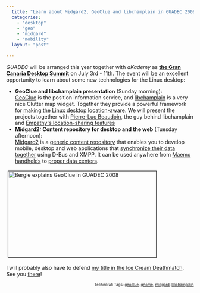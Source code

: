 ```yaml
---
  title: "Learn about Midgard2, GeoClue and libchamplain in GUADEC 2009"
  categories: 
    - "desktop"
    - "geo"
    - "midgard"
    - "mobility"
  layout: "post"

---
```

<p>
<em>GUADEC</em> will be arranged this year together with <em>aKademy</em> as <strong><a href="http://grancanariadesktopsummit.org/">the Gran Canaria Desktop Summit</a></strong> on July 3rd - 11th. The event will be an excellent opportunity to learn about some new technologies for the Linux desktop:
</p><ul>
<li><strong>GeoClue and libchamplain presentation</strong> (Sunday morning):<br /><a href="http://www.freedesktop.org/wiki/Software/GeoClue">GeoClue</a> is the position information service, and <a href="http://projects.gnome.org/libchamplain/">libchamplain</a> is a very nice Clutter map widget. Together they provide a powerful framework for <a href="http://arstechnica.com/open-source/news/2009/01/location-awareness-comes-to-the-linux-platform.ars">making the Linux desktop location-aware</a>. We will present the projects together with <a href="http://blog.pierlux.com/en/">Pierre-Luc Beaudoin</a>, the guy behind libchamplain and <a href="http://blog.pierlux.com/2009/01/22/empathy-where-are-you/en/">Empathy's location-sharing features</a></li>
<li><strong>Midgard2: Content repository for desktop and the web</strong> (Tuesday afternoon):<br /><a href="http://www.midgard2.org/">Midgard2</a> is a <a href="http://bergie.iki.fi/blog/midgard2_stable-generic_content_repository_for_web-desktop_and_mobile/">generic content repository</a> that enables you to develop mobile, desktop and web applications that <a href="http://bergie.iki.fi/blog/midgard2_at_fscons-your_data-everywhere/">synchronize their data together</a> using D-Bus and XMPP. It can be used anywhere from <a href="http://bergie.iki.fi/blog/maemo_and_midgard_go_well_together/">Maemo handhelds</a> to <a href="http://www.cmswatch.com/Trends/163-Midgard-in-Action">proper data centers</a>.</li>
</ul><p>
<img src="https://s3.eu-central-1.amazonaws.com/bergie-iki-fi/bergie-geoclue-talk-guadec2008.jpg" height="232" width="398" border="1" hspace="4" vspace="4" alt="Bergie explains GeoClue in GUADEC 2008" title="Bergie explains GeoClue in GUADEC 2008" />
</p><p>
I will probably also have to defend <a href="http://bergie.iki.fi/blog/at_least_we_won_the_ice_cream_deathmatch/">my title in the Ice Cream Deathmatch</a>. See you <a href="http://www.dopplr.com/trip/bergie/552467">there</a>!
</p>
<p style="text-align:right;font-size:10px;">Technorati Tags: <a href="http://www.technorati.com/tag/geoclue" rel="tag">geoclue</a>, <a href="http://www.technorati.com/tag/gnome" rel="tag">gnome</a>, <a href="http://www.technorati.com/tag/midgard" rel="tag">midgard</a>, <a href="http://www.technorati.com/tag/libchamplain" rel="tag">libchamplain</a></p>
